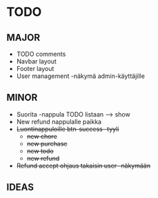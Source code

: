 # TODO

## MAJOR

* TODO comments
* Navbar layout
* Footer layout
* User management -näkymä admin-käyttäjille





## MINOR

* Suorita -nappula TODO listaan --> show
* New refund nappulalle paikka
* ~~Luontinappuloille btn-success -tyyli~~
    * ~~new chore~~
    * ~~new purchase~~
    * ~~new todo~~
    * ~~new refund~~
* ~~Refund accept ohjaus takaisin user -näkymään~~


## IDEAS
